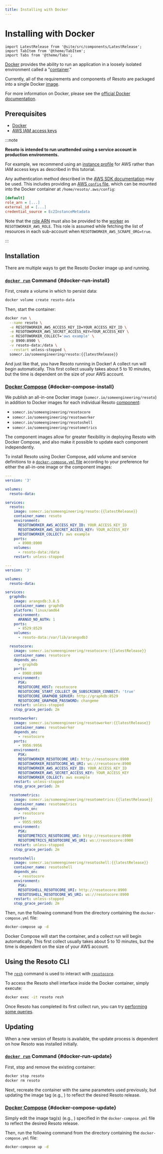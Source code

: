 ```yaml
---
title: Installing with Docker
---
```


# Installing with Docker

```mdx-code-block
import LatestRelease from '@site/src/components/LatestRelease';
import TabItem from '@theme/TabItem';
import Tabs from '@theme/Tabs';
```

[Docker](https://docker.com) provides the ability to run an application in a loosely isolated environment called a "[container](https://docs.docker.com/get-started/overview#containers)."

Currently, all of the requirements and components of Resoto are packaged into a single Docker [image](https://docs.docker.com/get-started/overview#images).

For more information on Docker, please see the [official Docker documentation](https://docs.docker.com).

## Prerequisites

- [Docker](https://docs.docker.com/get-started#download-and-install-docker)
- [AWS IAM access keys](https://docs.aws.amazon.com/IAM/latest/UserGuide/id_credentials_access-keys.html)

:::note

**Resoto is intended to run unattended using a service account in production environments.**

For example, we recommend using an [instance profile](https://docs.aws.amazon.com/IAM/latest/UserGuide/id_roles_use_switch-role-ec2_instance-profiles.html) for AWS rather than IAM access keys as described in this tutorial.

Any authentication method described in the [AWS SDK documentation](https://boto3.amazonaws.com/v1/documentation/api/latest/guide/credentials.html#configuring-credentials) may be used. This includes providing an [AWS `config` file](https://boto3.amazonaws.com/v1/documentation/api/latest/guide/credentials.html#aws-config-file), which can be mounted into the Docker container at `/home/resoto/.aws/config`:

```ini title="/home/resoto/.aws/config"
[default]
role_arn = [...]
external_id = [...]
credential_source = Ec2InstanceMetadata
```

Note that the [role ARN](https://docs.aws.amazon.com/general/latest/gr/aws-arns-and-namespaces.html) must also be provided to the [worker](../concepts/components/worker.md) as `RESOTOWORKER_AWS_ROLE`. This role is assumed while fetching the list of resources in each sub-account when `RESOTOWORKER_AWS_SCRAPE_ORG=true`.

:::

## Installation

There are multiple ways to get the Resoto Docker image up and running.

### [`docker run`](https://docs.docker.com/engine/reference/run) Command {#docker-run-install}

First, create a volume in which to persist data:

```bash
docker volume create resoto-data
```

Then, start the container:

```bash
docker run \
  --name resoto \
  -e RESOTOWORKER_AWS_ACCESS_KEY_ID=YOUR_ACCESS_KEY_ID \
  -e RESOTOWORKER_AWS_SECRET_ACCESS_KEY=YOUR_ACCESS_KEY \
  -e RESOTOWORKER_COLLECT='aws example' \
  -p 8900:8900 \
  -v resoto-data:/data \
  --restart unless-stopped \
  somecr.io/someengineering/resoto:{{latestRelease}}
```

And just like that, you have Resoto running in Docker! A collect run will begin automatically. This first collect usually takes about 5 to 10 minutes, but the time is dependent on the size of your AWS account.

### [Docker Compose](https://docs.docker.com/compose/reference) {#docker-compose-install}

We publish an all-in-one Docker image (`somecr.io/someengineering/resoto`) in addition to Docker images for each individual Resoto [component](../concepts/components/README.md):

- `somecr.io/someengineering/resotocore`
- `somecr.io/someengineering/resotoworker`
- `somecr.io/someengineering/resotoshell`
- `somecr.io/someengineering/resotometrics`

The component images allow for greater flexibility in deploying Resoto with Docker Compose, and also make it possible to update each component independently.

To install Resoto using Docker Compose, add volume and service definitions to a [`docker-compose.yml` file](https://docs.docker.com/compose/compose-file) according to your preference for either the all-in-one image or the component images:

<Tabs>
<TabItem value="all-in-one" label="All-in-One Image">

```yml title="docker-compose.yml"
---
version: '3'

volumes:
  resoto-data:

services:
  resoto:
    image: somecr.io/someengineering/resoto:{{latestRelease}}
    container_name: resoto
    environment:
      RESOTOWORKER_AWS_ACCESS_KEY_ID: YOUR_ACCESS_KEY_ID
      RESOTOWORKER_AWS_SECRET_ACCESS_KEY: YOUR_ACCESS_KEY
      RESOTOWORKER_COLLECT: aws example
    ports:
      - 8900:8900
    volumes:
      - resoto-data:/data
    restart: unless-stopped
```

</TabItem>
<TabItem value="components" label="Separate Component Images">

```yml title="docker-compose.yml"
---
version: '3'

volumes:
  resoto-data:

services:
  graphdb:
    image: arangodb:3.8.5
    container_name: graphdb
    platform: linux/amd64
    environment:
      ARANGO_NO_AUTH: 1
    ports:
      - 8529:8529
    volumes:
      - resoto-data:/var/lib/arangodb3

  resotocore:
    image: somecr.io/someengineering/resotocore:{{latestRelease}}
    container_name: resotocore
    depends_on:
      - graphdb
    ports:
      - 8900:8900
    environment:
      PSK:
      RESOTOCORE_HOST: resotocore
      RESOTOCORE_START_COLLECT_ON_SUBSCRIBER_CONNECT: 'true'
      RESOTOCORE_GRAPHDB_SERVER: http://graphdb:8529
      RESOTOCORE_GRAPHDB_PASSWORD: changeme
    restart: unless-stopped
    stop_grace_period: 2m

  resotoworker:
    image: somecr.io/someengineering/resotoworker:{{latestRelease}}
    container_name: resotoworker
    depends_on:
      - resotocore
    ports:
      - 9956:9956
    environment:
      PSK:
      RESOTOWORKER_RESOTOCORE_URI: http://resotocore:8900
      RESOTOWORKER_RESOTOCORE_WS_URI: ws://resotocore:8900
      RESOTOWORKER_AWS_ACCESS_KEY_ID: YOUR_ACCESS_KEY_ID
      RESOTOWORKER_AWS_SECRET_ACCESS_KEY: YOUR_ACCESS_KEY
      RESOTOWORKER_COLLECT: aws example
    restart: unless-stopped
    stop_grace_period: 2m

  resotometrics:
    image: somecr.io/someengineering/resotometrics:{{latestRelease}}
    container_name: resotometrics
    depends_on:
      - resotocore
    ports:
      - 9955:9955
    environment:
      PSK:
      RESOTOMETRICS_RESOTOCORE_URI: http://resotocore:8900
      RESOTOMETRICS_RESOTOCORE_WS_URI: ws://resotocore:8900
    restart: unless-stopped
    stop_grace_period: 2m

  resotoshell:
    image: somecr.io/someengineering/resotoshell:{{latestRelease}}
    container_name: resotoshell
    depends_on:
      - resotocore
    environment:
      PSK:
      RESOTOSHELL_RESOTOCORE_URI: http://resotocore:8900
      RESOTOSHELL_RESOTOCORE_WS_URI: ws://resotocore:8900
    restart: unless-stopped
    stop_grace_period: 2m
```

</TabItem>
</Tabs>

Then, run the following command from the directory containing the `docker-compose.yml` file:

```bash
docker-compose up -d
```

Docker Compose will start the container, and a collect run will begin automatically. This first collect usually takes about 5 to 10 minutes, but the time is dependent on the size of your AWS account.

## Using the Resoto CLI

The [`resh`](../concepts/components/shell.md) command is used to interact with [`resotocore`](../concepts/components/core.md).

To access the Resoto shell interface inside the Docker container, simply execute:

```bash
docker exec -it resoto resh
```

Once Resoto has completed its first collect run, you can try [performing some queries](./performing-queries.md).

## Updating

When a new version of Resoto is available, the update process is dependent on how Resoto was installed initially.

### [`docker run`](https://docs.docker.com/engine/reference/run) Command {#docker-run-update}

First, stop and remove the existing container:

```bash
docker stop resoto
docker rm resoto
```

Next, recreate the container with the same parameters used previously, but updating the image tag (e.g., <LatestRelease />) to reflect the desired Resoto release.

### [Docker Compose](https://docs.docker.com/compose/reference) {#docker-compose-update}

Simply edit the image tag(s) (e.g., <LatestRelease />) specified in the `docker-compose.yml` file to reflect the desired Resoto release.

Then, run the following command from the directory containing the `docker-compose.yml` file:

```bash
docker-compose up -d
```
